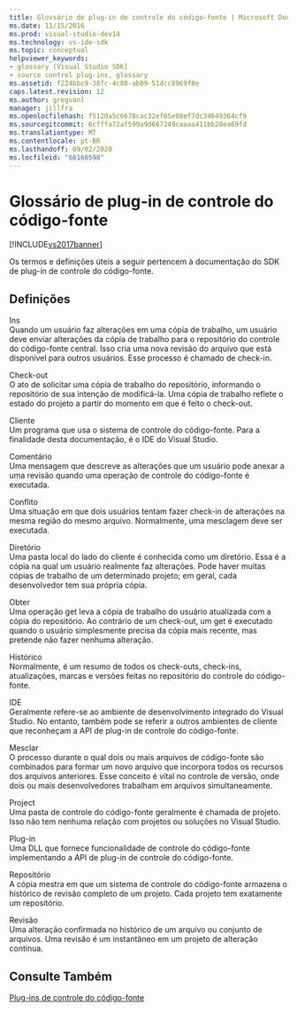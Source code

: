 ```yaml
---
title: Glossário de plug-in de controle do código-fonte | Microsoft Docs
ms.date: 11/15/2016
ms.prod: visual-studio-dev14
ms.technology: vs-ide-sdk
ms.topic: conceptual
helpviewer_keywords:
- glossary [Visual Studio SDK]
- source control plug-ins, glossary
ms.assetid: f224bbc9-38fc-4c80-ab09-51dcc8969f8e
caps.latest.revision: 12
ms.author: gregvanl
manager: jillfra
ms.openlocfilehash: f5120a5c6678cac32ef65e08ef7dc34649364cf9
ms.sourcegitcommit: 6cfffa72af599a9d667249caaaa411bb28ea69fd
ms.translationtype: MT
ms.contentlocale: pt-BR
ms.lasthandoff: 09/02/2020
ms.locfileid: "68160598"
---
```

# <a name="source-control-plug-in-glossary"></a>Glossário de plug-in de controle do código-fonte
[!INCLUDE[vs2017banner](../includes/vs2017banner.md)]

Os termos e definições úteis a seguir pertencem à documentação do SDK de plug-in de controle do código-fonte.  
  
## <a name="definitions"></a>Definições  
 Ins  
 Quando um usuário faz alterações em uma cópia de trabalho, um usuário deve enviar alterações da cópia de trabalho para o repositório do controle do código-fonte central. Isso cria uma nova revisão do arquivo que está disponível para outros usuários. Esse processo é chamado de check-in.  
  
 Check-out  
 O ato de solicitar uma cópia de trabalho do repositório, informando o repositório de sua intenção de modificá-la. Uma cópia de trabalho reflete o estado do projeto a partir do momento em que é feito o check-out.  
  
 Cliente  
 Um programa que usa o sistema de controle do código-fonte. Para a finalidade desta documentação, é o IDE do Visual Studio.  
  
 Comentário  
 Uma mensagem que descreve as alterações que um usuário pode anexar a uma revisão quando uma operação de controle do código-fonte é executada.  
  
 Conflito  
 Uma situação em que dois usuários tentam fazer check-in de alterações na mesma região do mesmo arquivo. Normalmente, uma mesclagem deve ser executada.  
  
 Diretório  
 Uma pasta local do lado do cliente é conhecida como um diretório. Essa é a cópia na qual um usuário realmente faz alterações. Pode haver muitas cópias de trabalho de um determinado projeto; em geral, cada desenvolvedor tem sua própria cópia.  
  
 Obter  
 Uma operação get leva a cópia de trabalho do usuário atualizada com a cópia do repositório. Ao contrário de um check-out, um get é executado quando o usuário simplesmente precisa da cópia mais recente, mas pretende não fazer nenhuma alteração.  
  
 Histórico  
 Normalmente, é um resumo de todos os check-outs, check-ins, atualizações, marcas e versões feitas no repositório do controle do código-fonte.  
  
 IDE  
 Geralmente refere-se ao ambiente de desenvolvimento integrado do Visual Studio. No entanto, também pode se referir a outros ambientes de cliente que reconheçam a API de plug-in de controle do código-fonte.  
  
 Mesclar  
 O processo durante o qual dois ou mais arquivos de código-fonte são combinados para formar um novo arquivo que incorpora todos os recursos dos arquivos anteriores. Esse conceito é vital no controle de versão, onde dois ou mais desenvolvedores trabalham em arquivos simultaneamente.  
  
 Project  
 Uma pasta de controle do código-fonte geralmente é chamada de projeto. Isso não tem nenhuma relação com projetos ou soluções no Visual Studio.  
  
 Plug-in  
 Uma DLL que fornece funcionalidade de controle do código-fonte implementando a API de plug-in de controle do código-fonte.  
  
 Repositório  
 A cópia mestra em que um sistema de controle do código-fonte armazena o histórico de revisão completo de um projeto. Cada projeto tem exatamente um repositório.  
  
 Revisão  
 Uma alteração confirmada no histórico de um arquivo ou conjunto de arquivos. Uma revisão é um instantâneo em um projeto de alteração contínua.  
  
## <a name="see-also"></a>Consulte Também  
 [Plug-ins de controle do código-fonte](../extensibility/source-control-plug-ins.md)
